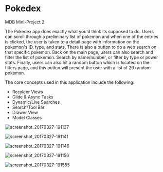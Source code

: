 # Pokedex
MDB Mini-Project 2

The Pokedex app does exactly what you'd think its supposed to do. Users can scroll through a preliminary list of pokemon and when one of the entries is clicked, the user is taken to a detail page with information on the pokemon's ID, type, and stats. There is also a button to do a web search on that specific pokemon. Back on the main page, users can also search and filter the list of pokemon. Search by name/number, or filter by type or power stats. Finally, users can also hit a random button which is located on the filters page, and this button will present the user with a list of 20 random pokemon. 

The core concepts used in this application include the following:
 - Recylcer Views
 - Glide & Async Tasks
 - Dynamic/Live Searches
 - Search/Tool Bar
 - Drawer View
 - Model Classes
 
![screenshot_20170327-191137](https://cloud.githubusercontent.com/assets/5530931/24381999/8e820932-1321-11e7-80e7-b06c672bcb12.png)

![screenshot_20170327-191141](https://cloud.githubusercontent.com/assets/5530931/24382002/93031e56-1321-11e7-832e-b6b95208067e.png)

![screenshot_20170327-191146](https://cloud.githubusercontent.com/assets/5530931/24382004/97b0bfc6-1321-11e7-9bc4-4fc0343eaeb4.png)

![screenshot_20170327-191156](https://cloud.githubusercontent.com/assets/5530931/24382007/9a455486-1321-11e7-853b-4912b82b894a.png)

![screenshot_20170327-191555](https://cloud.githubusercontent.com/assets/5530931/24382057/e8a5441a-1321-11e7-8a1f-82de1dca14ac.png)
